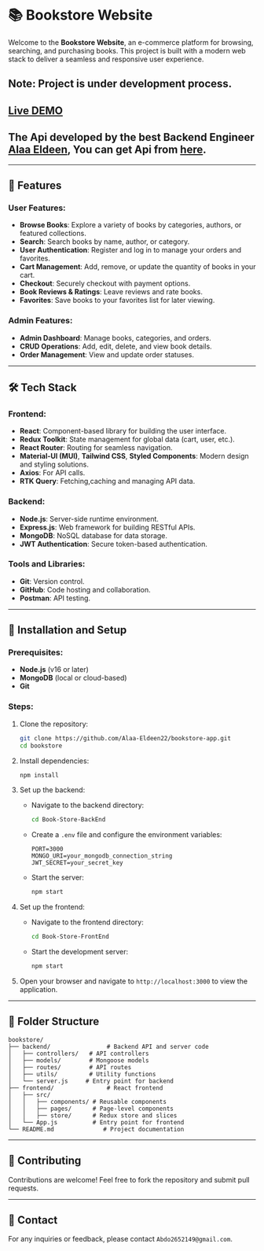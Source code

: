 # 📚 Bookstore Website

Welcome to the **Bookstore Website**, an e-commerce platform for browsing, searching, and purchasing books. This project is built with a modern web stack to deliver a seamless and responsive user experience.

## Note: Project is under development process.

## [Live DEMO](https://gitbookeg.netlify.app/)

## The Api developed by the best Backend Engineer [Alaa Eldeen](https://github.com/Alaa-Eldeen22), You can get Api from [here](https://github.com/Alaa-Eldeen22/bookstore-app).

---

## 🌟 Features

### User Features:

- **Browse Books**: Explore a variety of books by categories, authors, or featured collections.
- **Search**: Search books by name, author, or category.
- **User Authentication**: Register and log in to manage your orders and favorites.
- **Cart Management**: Add, remove, or update the quantity of books in your cart.
- **Checkout**: Securely checkout with payment options.
- **Book Reviews & Ratings**: Leave reviews and rate books.
- **Favorites**: Save books to your favorites list for later viewing.

### Admin Features:

- **Admin Dashboard**: Manage books, categories, and orders.
- **CRUD Operations**: Add, edit, delete, and view book details.
- **Order Management**: View and update order statuses.

---

## 🛠️ Tech Stack

### Frontend:

- **React**: Component-based library for building the user interface.
- **Redux Toolkit**: State management for global data (cart, user, etc.).
- **React Router**: Routing for seamless navigation.
- **Material-UI (MUI)**, **Tailwind CSS**, **Styled Components**: Modern design and styling solutions.
- **Axios**: For API calls.
- **RTK Query**: Fetching,caching and managing API data.

### Backend:

- **Node.js**: Server-side runtime environment.
- **Express.js**: Web framework for building RESTful APIs.
- **MongoDB**: NoSQL database for data storage.
- **JWT Authentication**: Secure token-based authentication.

### Tools and Libraries:

- **Git**: Version control.
- **GitHub**: Code hosting and collaboration.
- **Postman**: API testing.

---

## 🚀 Installation and Setup

### Prerequisites:

- **Node.js** (v16 or later)
- **MongoDB** (local or cloud-based)
- **Git**

### Steps:

1. Clone the repository:

   ```bash
   git clone https://github.com/Alaa-Eldeen22/bookstore-app.git
   cd bookstore
   ```

2. Install dependencies:

   ```bash
   npm install
   ```

3. Set up the backend:

   - Navigate to the backend directory:
     ```bash
     cd Book-Store-BackEnd
     ```
   - Create a `.env` file and configure the environment variables:
     ```env
     PORT=3000
     MONGO_URI=your_mongodb_connection_string
     JWT_SECRET=your_secret_key
     ```
   - Start the server:
     ```bash
     npm start
     ```

4. Set up the frontend:

   - Navigate to the frontend directory:
     ```bash
     cd Book-Store-FrontEnd
     ```
   - Start the development server:
     ```bash
     npm start
     ```

5. Open your browser and navigate to `http://localhost:3000` to view the application.

---

## 📂 Folder Structure

```plaintext
bookstore/
├── backend/                # Backend API and server code
│   ├── controllers/   # API controllers
│   ├── models/        # Mongoose models
│   ├── routes/        # API routes
│   ├── utils/         # Utility functions
│   └── server.js     # Entry point for backend
├── frontend/               # React frontend
│   ├── src/
│   │   ├── components/ # Reusable components
│   │   ├── pages/      # Page-level components
│   │   ├── store/      # Redux store and slices
│   └── App.js          # Entry point for frontend
└── README.md              # Project documentation
```

---

## 🤝 Contributing

Contributions are welcome! Feel free to fork the repository and submit pull requests.

---

## 📧 Contact

For any inquiries or feedback, please contact `Abdo2652149@gmail.com`.

